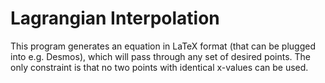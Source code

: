 # Lagrangian Interpolation
This program generates an equation in LaTeX format (that can be plugged into e.g. Desmos),
which will pass through any set of desired points.
The only constraint is that no two points with identical x-values can be used.
